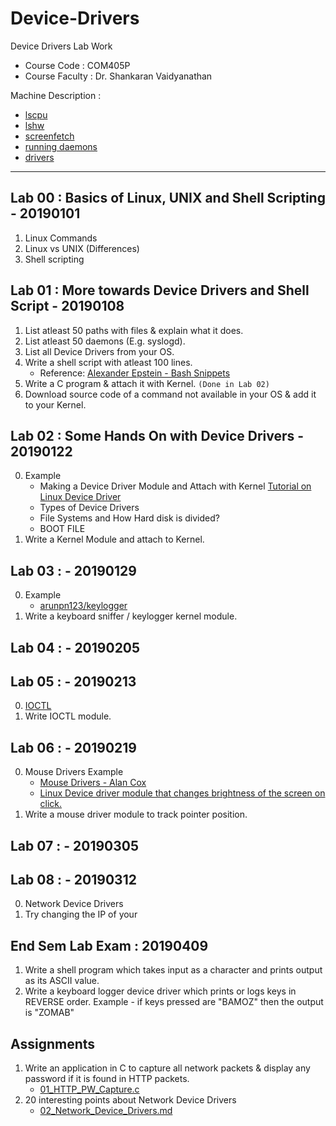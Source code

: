 #	Device-Drivers
Device Drivers Lab Work
-	Course Code : COM405P
-	Course Faculty : Dr. Shankaran Vaidyanathan

Machine Description : 
-	[lscpu](./Lab_00/lscpu.txt)
-	[lshw](./Lab_00/lshw.txt)
-	[screenfetch](./Lab_00/screenfetch.txt)
-	[running daemons](./Lab_00/running_daemons.txt)
-	[drivers](./Lab_00/drivers.txt)
 -- --

##	Lab 00 : Basics of Linux, UNIX and Shell Scripting - 20190101
1.	Linux Commands
2.	Linux vs UNIX (Differences)
3.	Shell scripting

##	Lab 01 : More towards Device Drivers and Shell Script - 20190108
1.	List atleast 50 paths with files & explain what it does.
2.	List atleast 50 daemons (E.g. syslogd).
3.	List all Device Drivers from your OS.
4.	Write a shell script with atleast 100 lines.
	*	Reference: [Alexander Epstein - Bash Snippets](https://github.com/alexanderepstein/Bash-Snippets/blob/master/currency/currency)
5.	Write a C program & attach it with Kernel. `(Done in Lab 02)`
6.	Download source code of a command not available in your OS & add it to your Kernel.

##	Lab 02 : Some Hands On with Device Drivers - 20190122
0.	Example
	*	Making a Device Driver Module and Attach with Kernel [Tutorial on Linux Device Driver](http://www.it.uu.se/edu/course/homepage/pins/vt15/labs/tutorial-DD.pdf)
	*	Types of Device Drivers
	*	File Systems and How Hard disk is divided?
	*	BOOT FILE
1.	Write a Kernel Module and attach to Kernel.

##	Lab 03 :  - 20190129
0.	Example
	*	[arunpn123/keylogger](https://github.com/arunpn123/keylogger/blob/master/keylogger.c)
1.	Write a keyboard sniffer / keylogger kernel module.

##	Lab 04 :  - 20190205

##	Lab 05 :  - 20190213
0.	[IOCTL](https://github.com/DukeOwlington/ioctl_lkm)
1.	Write IOCTL module.

##	Lab 06 :  - 20190219
0.	Mouse Drivers Example
	*	[Mouse Drivers - Alan Cox](./Lab_06/Mouse_Drivers__Alan_Cox.pdf)
	*	[Linux Device driver module that changes brightness of the screen on click.](https://github.com/kajalv/mouse-driver/blob/master/dev_driver.c)
1.	Write a mouse driver module to track pointer position.

##	Lab 07 :  - 20190305

##	Lab 08 :  - 20190312
0.	Network Device Drivers
1.	Try changing the IP of your 

##	End Sem Lab Exam : 20190409
1.	Write a shell program which takes input as a character and prints output as its ASCII value.
2.	Write a keyboard logger device driver which prints or logs keys in REVERSE order. Example - if keys pressed are "BAMOZ" then the output is "ZOMAB"

##	Assignments
1.	Write an application in C to capture all network packets & display any password if it is found in HTTP packets.
	-	[01_HTTP_PW_Capture.c](./Assignments/01_HTTP_PW_Capture.c)
2.	20 interesting points about Network Device Drivers
	-	[02_Network_Device_Drivers.md](./Assignments/02_Network_Device_Drivers.md)
